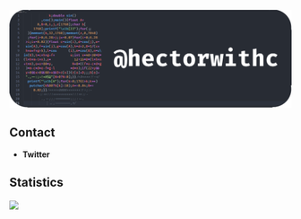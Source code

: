 ![@hectorwithc](donut-code-banner.png)

<h2>Contact</h2>

- **Twitter**
<div align="left">
  <h2>Statistics</h2>
  <img align="center" src="https://github-readme-stats.vercel.app/api?username=hectorwithc&show_icons=true&theme=nord">
</div>
